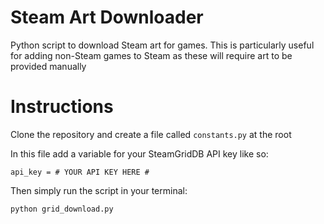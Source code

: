 # Steam Art Downloader
Python script to download Steam art for games. This is particularly useful for adding non-Steam games to Steam as these will require art to be provided manually

# Instructions

Clone the repository and create a file called ```constants.py``` at the root

In this file add a variable for your SteamGridDB API key like so:
``` 
api_key = # YOUR API KEY HERE #
```
Then simply run the script in your terminal:

```
python grid_download.py
```
